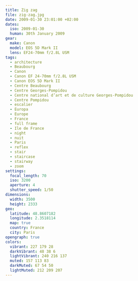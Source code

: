 ```yaml
---
title: Zig zag
file: zig-zag.jpg
date: 2009-01-30 23:01:00 +02:00
dates:
  iso: 2009-01-30
  human: 30th January 2009
gear:
  make: Canon
  model: EOS 5D Mark II
  lens: EF24-70mm f/2.8L USM
tags:
  - architecture
  - Beaubourg
  - Canon
  - Canon EF 24-70mm f/2.8L USM
  - Canon EOS 5D Mark II
  - Centre Beaubourg
  - Centre Georges-Pompidou
  - Centre national d’art et de culture Georges-Pompidou
  - Centre Pompidou
  - escalier
  - Europa
  - Europe
  - France
  - full frame
  - Ile de France
  - night
  - nuit
  - Paris
  - reflex
  - stair
  - staircase
  - stairway
  - zoom
settings:
  focal_length: 70
  iso: 3200
  aperture: 4
  shutter_speed: 1/50
dimensions:
  width: 3500
  height: 2333
geo:
  latitude: 48.8607182
  longitude: 2.3518114
  map: true
  country: France
  city: Paris
opengraph: true
colors:
  vibrant: 227 179 28
  darkVibrant: 48 38 6
  lightVibrant: 240 216 137
  muted: 157 113 83
  darkMuted: 67 54 50
  lightMuted: 212 209 207
---
```



